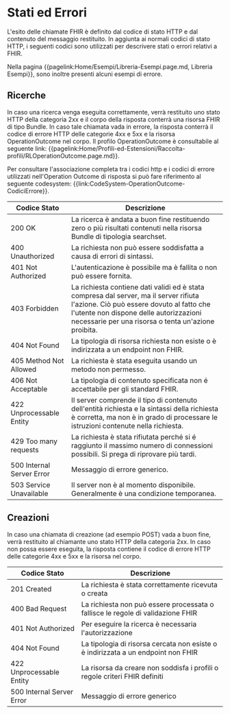 # Stati ed Errori

L'esito delle chiamate FHIR è definito dal codice di stato HTTP e dal contenuto del messaggio restituito.
In aggiunta ai normali codici di stato HTTP, i seguenti codici sono utilizzati per descrivere stati o errori relativi a FHIR.

Nella pagina {{pagelink:Home/Esempi/Libreria-Esempi.page.md, Libreria Esempi}}, sono inoltre presenti alcuni esempi di errore.

## Ricerche
In caso una ricerca venga eseguita correttamente, verrà restituito uno stato HTTP della categoria 2xx e il corpo della risposta conterrà una risorsa FHIR di tipo Bundle.
In caso tale chiamata vada in errore, la risposta conterrà il codice di errore HTTP delle categorie 4xx e 5xx e la risorsa OperationOutcome nel corpo. Il profilo OperationOutcome è consultabile al seguente link: {{pagelink:Home/Profili-ed-Estensioni/Raccolta-profili/RLOperationOutcome.page.md}}.

Per consultare l'associazione completa tra i codici http e i codici di errore utilizzati nell'Operation Outcome di risposta si può fare riferimento al seguente codesystem: {{link:CodeSystem-OperationOutcome-CodiciErrore}}.

|Codice Stato|Descrizione|
|---|---|
|200 OK | La ricerca è andata a buon fine restituendo zero o più risultati contenuti nella risorsa Bundle di tipologia searchset.|
|400 Unauthorized | La richiesta non può essere soddisfatta a causa di errori di sintassi.|
|401 Not Authorized | L'autenticazione è possibile ma è fallita o non può essere fornita.|
|403 Forbidden | La richiesta contiene dati validi ed è stata compresa dal server, ma il server rifiuta l'azione. Ciò può essere dovuto al fatto che l'utente non dispone delle autorizzazioni necessarie per una risorsa o tenta un'azione proibita.|
|404 Not Found | La tipologia di risorsa richiesta non esiste o è indirizzata a un endpoint non FHIR.|
|405 Method Not Allowed| La richiesta è stata eseguita usando un metodo non permesso.|
|406 Not Acceptable| La tipologia di contenuto specificata non é accettabile per gli standard FHIR.|
|422 Unprocessable Entity| Il server comprende il tipo di contenuto dell'entità richiesta e la sintassi della richiesta è corretta, ma non è in grado di processare le istruzioni contenute nella richiesta.|
|429 Too many requests| La richiesta è stata rifiutata perché si é raggiunto il massimo numero di connessioni possibili. Si prega di riprovare più tardi.|
|500 Internal Server Error | Messaggio di errore generico.|
|503 Service Unavailable| Il server non è al momento disponibile. Generalmente è una condizione temporanea. |

## Creazioni
In caso una chiamata di creazione (ad esempio POST) vada a buon fine, verrà restituito al chiamante uno stato HTTP della categoria 2xx.
In caso non possa essere eseguita, la risposta contiene il codice di errore HTTP delle categorie 4xx e 5xx e la risorsa nel corpo.

|Codice Stato|Descrizione|
|---|---|
|201 Created | La richiesta è stata correttamente ricevuta o creata|
|400 Bad Request | La richiesta non può essere processata o fallisce le regole di validazione FHIR|
|401 Not Authorized | Per eseguire la ricerca è necessaria l'autorizzazione|
|404 Not Found | La tipologia di risorsa cercata non esiste o è indirizzata a un endpoint non FHIR|
|422 Unprocessable Entity | La risorsa da creare non soddisfa i profili o regole criteri FHIR definiti|
|500 Internal Server Error | Messaggio di errore generico|

